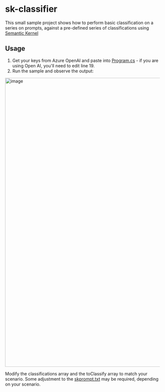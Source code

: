 # sk-classifier
This small sample project shows how to perform basic classification on a series on prompts, against a pre-defined series of classifications using [Semantic Kernel](https://github.com/microsoft/semantic-kernel)

## Usage
1. Get your keys from Azure OpenAI and paste into [Program.cs](SkClassifier/Program.cs) - if you are using Open AI, you'll need to edit line 19.
2. Run the sample and observe the output:

<img width="940" alt="image" src="https://user-images.githubusercontent.com/146438/231605776-fd0bb543-3f27-4d15-9560-feb0aefe9264.png">

Modify the classifications array and the toClassify array to match your scenario. Some adjustment to the [skprompt.txt](SkClassifier/skprompt.txt) may be required, depending on your scenario.
